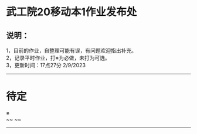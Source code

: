 # 武工院20移动本1作业发布处
## 说明：
1，目前的作业，自整理可能有误，有问题欢迎指出补充。   
2，记录平时作业，打※为必做，未打为可选。        
3，更新时间：17点27分 2/9/2023                                                         
        
***
# 待定             
※       
~~ ~~                 
***
